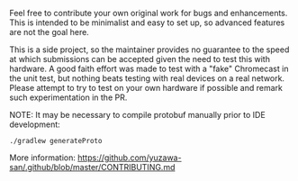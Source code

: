 Feel free to contribute your own original work for bugs and enhancements. This is intended to be minimalist and easy to set up, so advanced features are not the goal here.

This is a side project, so the maintainer provides no guarantee to the speed at which submissions can be accepted given the need to test this with hardware.
A good faith effort was made to test with a "fake" Chromecast in the unit test, but nothing beats testing with real devices on a real network. Please attempt to try to test on your own hardware if possible and remark such experimentation in the PR.

NOTE: It may be necessary to compile protobuf manually prior to IDE development:
```
./gradlew generateProto
```

More information: https://github.com/yuzawa-san/.github/blob/master/CONTRIBUTING.md